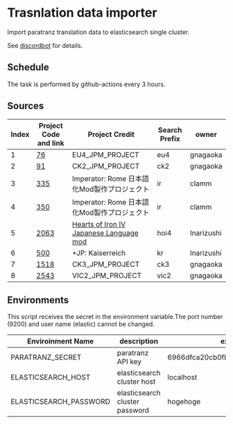 # Trasnlation data importer

Import paratranz translation data to elasticsearch single cluster.

See [discordbot](https://github.com/matanki-saito/discordbot) for details.

## Schedule

The task is performed by github-actions every 3 hours.

## Sources

|  Index  | Project Code and link  | Project Credit | Search Prefix | owner |
| - | - | - | - | - |
| 1 | [76](https://paratranz.cn/projects/76) | EU4_JPM_PROJECT | eu4 | gnagaoka |
| 2 | [91](https://paratranz.cn/projects/91) | CK2_JPM_PROJECT | ck2 | gnagaoka |
| 3 | [335](https://paratranz.cn/projects/335) | Imperator: Rome 日本語化Mod製作プロジェクト | ir | clamm |
| 4 | [350](https://paratranz.cn/projects/350) | Imperator: Rome 日本語化Mod製作プロジェクト | ir | clamm |
| 5 | [2063](https://paratranz.cn/projects/2063) | [Hearts of Iron IV Japanese Language mod](https://docs.google.com/spreadsheets/d/1JW4rjNH4SVspSxvh2wobucvzdVY74o0eJQoI2QGf4n8/edit#gid=476393799) | hoi4 | Inarizushi |
| 6 | [500](https://paratranz.cn/projects/500) | +JP: Kaiserreich | kr | Inarizushi |
| 7 | [1518](https://paratranz.cn/projects/1518) | CK3_JPM_PROJECT | ck3 | gnagaoka |
| 8 | [2543](https://paratranz.cn/projects/2543) | VIC2_JPM_PROJECT | vic2 | gnagaoka | 

## Environments

This script receives the secret in the environment variable.The port number (9200) and user name (elastic) cannot be changed.

| Enviroinment Name | description | example |
| - | - | - |
| PARATRANZ_SECRET | paratranz API key | 6966dfca20cb0fb18a255ad45a125bb9 |
| ELASTICSEARCH_HOST | elasticsearch cluster host | localhost |
| ELASTICSEARCH_PASSWORD | elasticsearch cluster password | hogehoge |

